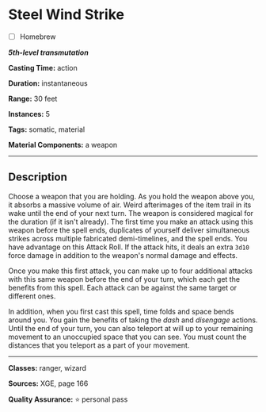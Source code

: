 # Steel Wind Strike

- [ ] Homebrew

***5th-level transmutation***

**Casting Time:** action

**Duration:** instantaneous

**Range:** 30 feet

**Instances:** 5

**Tags:** somatic, material

**Material Components:** a weapon

---

## Description
Choose a weapon that you are holding.
As you hold the weapon above you, it absorbs a massive volume of air.
Weird afterimages of the item trail in its wake until the end of your next turn.
The weapon is considered magical for the duration (if it isn't already).
The first time you make an attack using this weapon before the spell ends, duplicates of yourself deliver simultaneous strikes across multiple fabricated demi-timelines, and the spell ends.
You have advantage on this Attack Roll.
If the attack hits, it deals an extra `3d10` force damage in addition to the weapon's normal damage and effects.

Once you make this first attack, you can make up to four additional attacks with this same weapon before the end of your turn, which each get the benefits from this spell.
Each attack can be against the same target or different ones.

In addition, when you first cast this spell, time folds and space bends around you.
You gain the benefits of taking the *dash* and *disengage* actions.
Until the end of your turn, you can also teleport at will up to your remaining movement to an unoccupied space that you can see.
You must count the distances that you teleport as a part of your movement.

---

**Classes:** ranger, wizard

**Sources:** XGE, page 166

**Quality Assurance:** :star: personal pass
